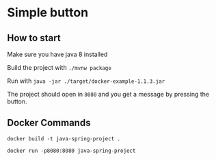 # Simple button

## How to start

Make sure you have java 8 installed

Build the project with `./mvnw package`

Run with `java -jar ./target/docker-example-1.1.3.jar`

The project should open in `8080` and you get a message by pressing the button.

## Docker Commands

`docker build -t java-spring-project .`

`docker run -p8080:8080 java-spring-project`
